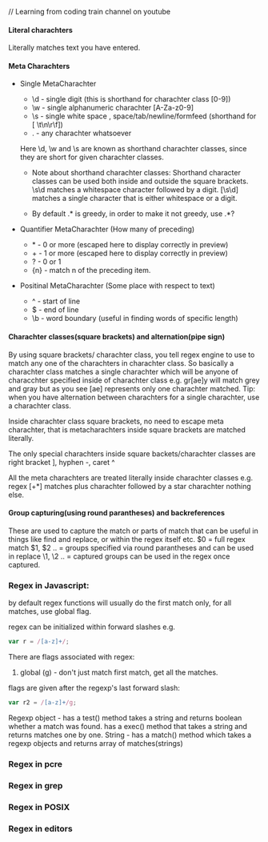 // Learning from coding train channel on youtube

#### Literal charachters

Literally matches text you have entered.

#### Meta Charachters

  * Single MetaCharachter
    * \d - single digit  (this is shorthand for charachter class [0-9])
    * \w - single alphanumeric charachter [A-Za-z0-9]
    * \s - single white space , space/tab/newline/formfeed (shorthand for [ \t\n\r\f])
    * .  - any charachter whatsoever

    Here \d, \w and \s are known as shorthand charachter classes, since they are short for given charachter classes. 
    
    * Note about shorthand charachter classes: Shorthand character classes can be used both inside and outside the square brackets. \s\d matches a whitespace character followed by a digit. [\s\d] matches a single character that is either whitespace or a digit.

    * By default .* is greedy, in order to make it not greedy, use .*? 


  * Quantifier MetaCharachter (How many of preceding)
    * \* - 0 or more  (escaped here to display correctly in preview)
    * \+ - 1 or more (escaped here to display correctly in preview)
    * ? - 0 or 1
    * {n} - match n of the preceding item.

  * Positinal MetaCharachter (Some place with respect to text)
    * ^ - start of line
    * $ - end of line
    * \b - word boundary (useful in finding words of specific length)


#### Charachter classes(square brackets) and alternation(pipe sign)

By using square brackets/ charachter class, you tell regex engine to use to match any one of the charachters in charachter class. So basically a charachter class matches a single charachter which will be anyone of characchter specified inside of charachter class e.g. gr[ae]y will match grey and gray but as you see [ae] represents only one charachter matched.
Tip: when you have alternation between charachters for a single charachter, use a charachter class.

Inside charachter class square brackets, no need to escape meta charachter,
that is metacharachters inside square brackets are matched literally.

The only special charachters inside square backets/charachter classes are right bracket ],
hyphen -,
caret ^

All the meta charachters are treated literally inside charachter classes e.g. regex [+*] matches plus charachter followed by a star charachter nothing else.

#### Group capturing(using round parantheses) and backreferences

These are used to capture the match or parts of match that can be useful in things like find and replace, or within the regex itself etc.
$0 = full regex match
$1, $2 .. = groups specified via round parantheses and can be used in replace
\1, \2 .. = captured groups can be used in the regex once captured.




### Regex in Javascript:

by default regex functions will usually do the first match only,
for all matches, use global flag.

regex can be initialized within forward slashes
e.g.
``` js
var r = /[a-z]+/;
```

There are flags associated with regex:
1. global (g) - don't just match first match, get all the matches.

flags are given after the regexp's last forward slash:
``` js
var r2 = /[a-z]+/g;
```

Regexp object - has a test() method takes a string and returns boolean whether a match was found. has a exec() method that takes a string and returns matches one by one.
String - has a match() method which takes a regexp objects and returns array of matches(strings)


### Regex in pcre

### Regex in grep

### Regex in POSIX

### Regex in editors

